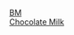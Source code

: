 [BM](https://zekusv.github.io/BM.html) <br />
[Chocolate Milk](https://zekusv.github.io/ChocolateMilk.html)
